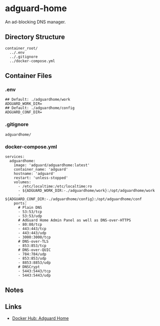 # adguard-home

An ad-blocking DNS manager.

## Directory Structure

```text title="Container directory structure"
container_root/
  ../.env
  ../.gitignore
  ../docker-compose.yml
```

## Container Files

### .env

```text title="adguard-home .env" linenums="1"
## Default: ./adguardhome/work
ADGUARD_WORK_DIR=
## Default: ./adguardhome/config
ADGUARD_CONF_DIR=

```

### .gitignore

```text title="adguard-home .gitignore" linenums="1"
adguardhome/

```

### docker-compose.yml

```text title="adguard-home docker-compose.yml" linenums="1"
services:
  adguardhome:
    image: 'adguard/adguardhome:latest'
    container_name: 'adguard'
    hostname: 'adguard'
    restart: 'unless-stopped'
    volumes:
      - /etc/localtime:/etc/localtime:ro
      - ${ADGUARD_WORK_DIR:-./adguardhome/work}:/opt/adguardhome/work
      - ${ADGUARD_CONF_DIR:-./adguardhome/config}:/opt/adguardhome/conf
    ports:
      # Plain DNS
      - 53:53/tcp
      - 53:53/udp
      # AdGuard Home Admin Panel as well as DNS-over-HTTPS
      - 80:80/tcp
      - 443:443/tcp
      - 443:443/udp
      - 3000:3000/tcp
      # DNS-over-TLS
      - 853:853/tcp
      # DNS-over-QUIC
      - 784:784/udp
      - 853:853/udp
      - 8853:8853/udp
      # DNSCrypt
      - 5443:5443/tcp
      - 5443:5443/udp

```

## Notes

## Links

- [Docker Hub: Adguard Home](https://hub.docker.com/r/adguard/adguardhome)
